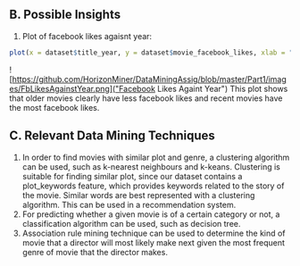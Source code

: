 ## B. Possible Insights
1. Plot of facebook likes agaisnt year:
```r
plot(x = dataset$title_year, y = dataset$movie_facebook_likes, xlab = "Year", ylab = "Facebook Likes", main = "Facebook Likes against Year", type = "l")
```
![https://github.com/HorizonMiner/DataMiningAssig/blob/master/Part1/images/FbLikesAgainstYear.png]("Facebook Likes Againt Year")
This plot shows that older movies clearly have less facebook likes and recent movies have the most facebook likes.

## C. Relevant Data Mining Techniques
1. In order to find movies with similar plot and genre, a clustering algorithm can be used, such as k-nearest neighbours and k-keans. Clustering is suitable for finding similar plot, since our dataset contains a plot_keywords feature, which provides keywords related to the story of the movie. Similar words are best represented with a clustering algorithm. This can be used in a recommendation system.
2. For predicting whether a given movie is of a certain category or not, a classification algorithm can be used, such as decision tree.
3. Association rule mining technique can be used to determine the kind of movie that a director will most likely make next given the most frequent genre of movie that the director makes.
